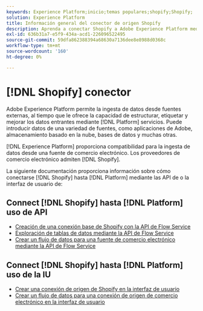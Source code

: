 ```yaml
---
keywords: Experience Platform;inicio;temas populares;shopify;Shopify;
solution: Experience Platform
title: Información general del conector de origen Shopify
description: Aprenda a conectar Shopify a Adobe Experience Platform mediante API o la interfaz de usuario.
exl-id: 636b31a7-e5f9-434a-acd1-226096522495
source-git-commit: 59dfa862388394a68630a7136dee8e8988d0368c
workflow-type: tm+mt
source-wordcount: '160'
ht-degree: 0%

---
```


# [!DNL Shopify] conector

Adobe Experience Platform permite la ingesta de datos desde fuentes externas, al tiempo que le ofrece la capacidad de estructurar, etiquetar y mejorar los datos entrantes mediante [!DNL Platform] servicios. Puede introducir datos de una variedad de fuentes, como aplicaciones de Adobe, almacenamiento basado en la nube, bases de datos y muchas otras.

[!DNL Experience Platform] proporciona compatibilidad para la ingesta de datos desde una fuente de comercio electrónico. Los proveedores de comercio electrónico admiten [!DNL Shopify].

La siguiente documentación proporciona información sobre cómo conectarse [!DNL Shopify] hasta [!DNL Platform] mediante las API de o la interfaz de usuario de:

## Connect [!DNL Shopify] hasta [!DNL Platform] uso de API

- [Creación de una conexión base de Shopify con la API de Flow Service](../../tutorials/api/create/ecommerce/shopify.md)
- [Exploración de tablas de datos mediante la API de Flow Service](../../tutorials/api/explore/tabular.md)
- [Crear un flujo de datos para una fuente de comercio electrónico mediante la API de Flow Service](../../tutorials/api/collect/ecommerce.md)

## Connect [!DNL Shopify] hasta [!DNL Platform] uso de la IU

- [Crear una conexión de origen de Shopify en la interfaz de usuario](../../tutorials/ui/create/ecommerce/shopify.md)
- [Crear un flujo de datos para una conexión de origen de comercio electrónico en la interfaz de usuario](../../tutorials/ui/dataflow/ecommerce.md)
